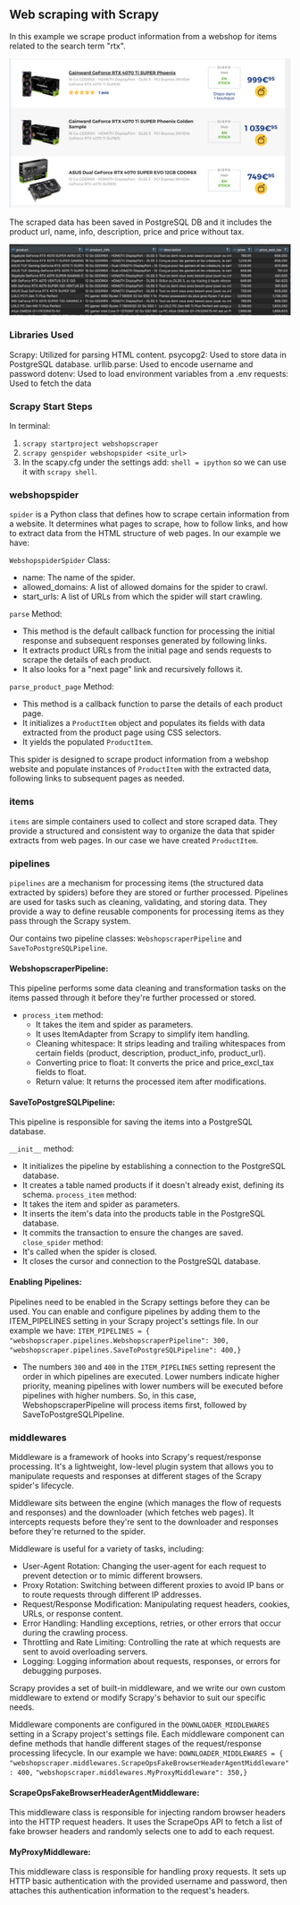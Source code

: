 ## Web scraping with Scrapy
In this example we scrape product information from a webshop for items related to the search term "rtx".

<img src="./pics/webshop.png" alt="Webshop" title="Webshop">


The scraped data has been saved in PostgreSQL DB and it includes the product url, name, info, description, price and price without tax.

<img src="./pics/DB data.png" alt="DB data" title="DB data">

### Libraries Used
Scrapy: Utilized for parsing HTML content.
psycopg2: Used to store data in PostgreSQL database.
urllib.parse: Used to encode username and password
dotenv: Used to load environment variables from a .env
requests: Used to fetch the data

### Scrapy Start Steps
In terminal:
  1. `scrapy startproject webshopscraper`
  2. `scrapy genspider webshopspider <site_url>`
  3. In the scapy.cfg under the settings add: `shell = ipython` so we can use it with `scrapy shell`.

### webshopspider
`spider` is a Python class that defines how to scrape certain information from a website. It determines what pages to scrape, how to follow links, and how to extract data from the HTML structure of web pages. In our example we have:

`WebshopspiderSpider` Class:
 - name: The name of the spider.
 - allowed_domains: A list of allowed domains for the spider to crawl.
 - start_urls: A list of URLs from which the spider will start crawling.

`parse` Method:
 - This method is the default callback function for processing the initial response and subsequent responses generated by following links.
 - It extracts product URLs from the initial page and sends requests to scrape the details of each product.
 - It also looks for a "next page" link and recursively follows it.

`parse_product_page` Method:
 - This method is a callback function to parse the details of each product page.
 - It initializes a `ProductItem` object and populates its fields with data extracted from the product page using CSS selectors.
 - It yields the populated `ProductItem`.

This spider is designed to scrape product information from a webshop website and populate instances of `ProductItem` with the extracted data, following links to subsequent pages as needed.

### items

`items` are simple containers used to collect and store scraped data. They provide a structured and consistent way to organize the data that spider extracts from web pages. In our case we have created `ProductItem`.

### pipelines

`pipelines` are a mechanism for processing items (the structured data extracted by spiders) before they are stored or further processed. Pipelines are used for tasks such as cleaning, validating, and storing data. They provide a way to define reusable components for processing items as they pass through the Scrapy system.

Our contains two pipeline classes: `WebshopscraperPipeline` and `SaveToPostgreSQLPipeline`.

#### WebshopscraperPipeline:
This pipeline performs some data cleaning and transformation tasks on the items passed through it before they're further processed or stored.

- `process_item` method:
  - It takes the item and spider as parameters.
  - It uses ItemAdapter from Scrapy to simplify item handling.
  - Cleaning whitespace: It strips leading and trailing whitespaces from certain fields (product, description, product_info, product_url).
  - Converting price to float: It converts the price and price_excl_tax fields to float.
  - Return value: It returns the processed item after modifications.

#### SaveToPostgreSQLPipeline:
This pipeline is responsible for saving the items into a PostgreSQL database.

`__init__` method:
  - It initializes the pipeline by establishing a connection to the PostgreSQL database.
  - It creates a table named products if it doesn't already exist, defining its schema.
`process_item` method:
  - It takes the item and spider as parameters.
  - It inserts the item's data into the products table in the PostgreSQL database.
  - It commits the transaction to ensure the changes are saved.
`close_spider` method:
  - It's called when the spider is closed.
  - It closes the cursor and connection to the PostgreSQL database.

#### Enabling Pipelines:
Pipelines need to be enabled in the Scrapy settings before they can be used. You can enable and configure pipelines by adding them to the ITEM_PIPELINES setting in your Scrapy project's settings file. In our example we have:
`ITEM_PIPELINES = {`
`"webshopscraper.pipelines.WebshopscraperPipeline": 300,`
`"webshopscraper.pipelines.SaveToPostgreSQLPipeline": 400,}`
- The numbers `300` and `400` in the `ITEM_PIPELINES` setting represent the order in which pipelines are executed. Lower numbers indicate higher priority, meaning pipelines with lower numbers will be executed before pipelines with higher numbers. So, in this case, WebshopscraperPipeline will process items first, followed by SaveToPostgreSQLPipeline.


### middlewares
Middleware is a framework of hooks into Scrapy's request/response processing. It's a lightweight, low-level plugin system that allows you to manipulate requests and responses at different stages of the Scrapy spider's lifecycle.

Middleware sits between the engine (which manages the flow of requests and responses) and the downloader (which fetches web pages). It intercepts requests before they're sent to the downloader and responses before they're returned to the spider.

Middleware is useful for a variety of tasks, including:

 - User-Agent Rotation: Changing the user-agent for each request to prevent detection or to mimic different browsers.
 - Proxy Rotation: Switching between different proxies to avoid IP bans or to route requests through different IP addresses.
 - Request/Response Modification: Manipulating request headers, cookies, URLs, or response content.
 - Error Handling: Handling exceptions, retries, or other errors that occur during the crawling process.
 - Throttling and Rate Limiting: Controlling the rate at which requests are sent to avoid overloading servers.
 - Logging: Logging information about requests, responses, or errors for debugging purposes.

Scrapy provides a set of built-in middleware, and we write our own custom middleware to extend or modify Scrapy's behavior to suit our specific needs.

Middleware components are configured in the `DOWNLOADER_MIDDLEWARES` setting in a Scrapy project's settings file. Each middleware component can define methods that handle different stages of the request/response processing lifecycle. In our example we have:
`DOWNLOADER_MIDDLEWARES = {`
   `"webshopscraper.middlewares.ScrapeOpsFakeBrowserHeaderAgentMiddleware": 400,`
   `"webshopscraper.middlewares.MyProxyMiddleware": 350,}`

#### ScrapeOpsFakeBrowserHeaderAgentMiddleware:
This middleware class is responsible for injecting random browser headers into the HTTP request headers. It uses the ScrapeOps API to fetch a list of fake browser headers and randomly selects one to add to each request.

#### MyProxyMiddleware:
This middleware class is responsible for handling proxy requests. It sets up HTTP basic authentication with the provided username and password, then attaches this authentication information to the request's headers.

